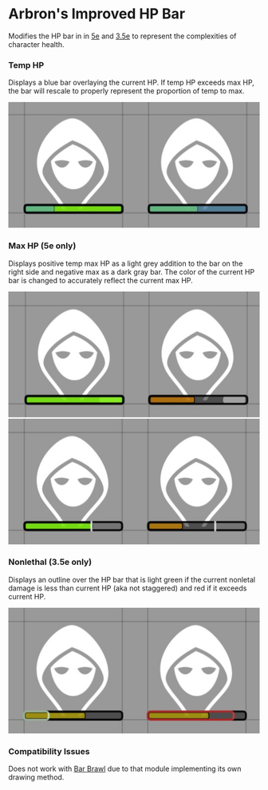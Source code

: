 # Arbron's Improved HP Bar

Modifies the HP bar in in [5e](https://foundryvtt.com/packages/dnd5e) and [3.5e](https://foundryvtt.com/packages/D35E) to represent the complexities of character health.


### Temp HP
Displays a blue bar overlaying the current HP. If temp HP exceeds max HP, the bar will rescale to properly represent the proportion of temp to max.

![Temp HP](images/temp-hp.jpg "Temp HP")


### Max HP (5e only)
Displays positive temp max HP as a light grey addition to the bar on the right side and negative max as a dark gray bar. The color of the current HP bar is changed to accurately reflect the current max HP.

![Positive Max HP](images/max-hp-positive.jpg "Positive Max HP")
![Negative Max HP](images/max-hp-negative.jpg "Negative Max HP")


### Nonlethal (3.5e only)
Displays an outline over the HP bar that is light green if the current nonletal damage is less than current HP (aka not staggered) and red if it exceeds current HP.

![Nonletal](images/nonlethal.jpg "Nonletal Damage")


### Compatibility Issues
Does not work with [Bar Brawl](https://gitlab.com/woodentavern/foundryvtt-bar-brawl) due to that module implementing its own drawing method.

